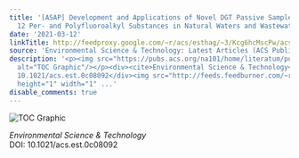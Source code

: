 ```yaml
---
title: '[ASAP] Development and Applications of Novel DGT Passive Samplers for Measuring
  12 Per- and Polyfluoroalkyl Substances in Natural Waters and Wastewaters'
date: '2021-03-12'
linkTitle: http://feedproxy.google.com/~r/acs/esthag/~3/Kcg6hcMscPw/acs.est.0c08092
source: 'Environmental Science & Technology: Latest Articles (ACS Publications)'
description: '<p><img src="https://pubs.acs.org/na101/home/literatum/publisher/achs/journals/content/esthag/0/esthag.ahead-of-print/acs.est.0c08092/20210312/images/medium/es0c08092_0005.gif"
  alt="TOC Graphic"/></p><div><cite>Environmental Science & Technology</cite></div><div>DOI:
  10.1021/acs.est.0c08092</div><img src="http://feeds.feedburner.com/~r/acs/esthag/~4/Kcg6hcMscPw"
  height="1" width="1" ...'
disable_comments: true
---
```

<p><img src="https://pubs.acs.org/na101/home/literatum/publisher/achs/journals/content/esthag/0/esthag.ahead-of-print/acs.est.0c08092/20210312/images/medium/es0c08092_0005.gif" alt="TOC Graphic"/></p><div><cite>Environmental Science & Technology</cite></div><div>DOI: 10.1021/acs.est.0c08092</div><img src="http://feeds.feedburner.com/~r/acs/esthag/~4/Kcg6hcMscPw" height="1" width="1" ...